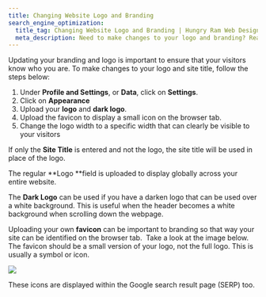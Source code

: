 ```yaml
---
title: Changing Website Logo and Branding
search_engine_optimization:
  title_tag: Changing Website Logo and Branding | Hungry Ram Web Design
  meta_description: Need to make changes to your logo and branding? Read this article and learn how you can update your website branding.
---
```


Updating your branding and logo is important to ensure that your visitors know who you are. To make changes to your logo and site title, follow the steps below:

1. Under **Profile and Settings**, or **Data**, click on **Settings**.
2. Click on **Appearance**
3. Upload your **logo** and **dark logo**.
4. Upload the favicon to display a small icon on the browser tab.
5. Change the logo width to a specific width that can clearly be visible to your visitors

If only the **Site Title** is entered and not the logo, the site title will be used in place of the logo.

The regular \*\*Logo \*\*field is uploaded to display globally across your entire website.

The **Dark Logo** can be used if you have a darken logo that can be used over a white background. This is useful when the header becomes a white background when scrolling down the webpage.

Uploading your own **favicon** can be important to branding so that way your site can be identified on the browser tab.&nbsp; Take a look at the image below. The favicon should be a small version of your logo, not the full logo. This is usually a symbol or icon.

![](https://res.cloudinary.com/hungryram19/image/upload/v1647556980/hungryram/favicon-sample.jpg)

These icons are displayed within the Google search result page (SERP) too.

